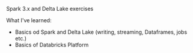 Spark 3.x and Delta Lake exercises

What I've learned:
- Basics od Spark and Delta Lake (writing, streaming, Dataframes, jobs etc.)
- Basics of Databricks Platform
